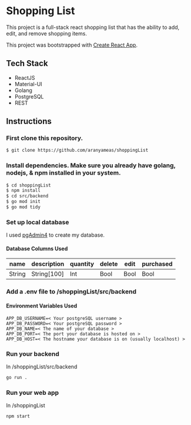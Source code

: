 # Shopping List

This project is a full-stack react shopping list that has the ability to add, edit, and remove shopping items.

This project was bootstrapped with [Create React App](https://github.com/facebook/create-react-app).

## Tech Stack

- ReactJS
- Material-UI
- Golang
- PostgreSQL
- REST

## Instructions

### First clone this repository.

```bash
$ git clone https://github.com/aranyameas/shoppingList
```

### Install dependencies. Make sure you already have golang, nodejs, & npm installed in your system.

```bash
$ cd shoppingList
$ npm install
$ cd src/backend
$ go mod init
$ go mod tidy
```

### Set up local database

I used [pgAdmin4](https://www.pgadmin.org/download/) to create my database.

#### Database Columns Used

| name   | description | quantity | delete | edit | purchased |
| ------ | ----------- | -------- | ------ | ---- | --------- |
| String | String[100] | Int      | Bool   | Bool | Bool      |

### Add a .env file to /shoppingList/src/backend

#### Environment Variables Used

    APP_DB_USERNAME=< Your postgreSQL username >
    APP_DB_PASSWORD=< Your postgreSQL password >
    APP_DB_NAME=< The name of your database >
    APP_DB_PORT=< The port your database is hosted on >
    APP_DB_HOST=< The hostname your database is on (usually localhost) >

### Run your backend

In /shoppingList/src/backend

```bash
go run .
```

### Run your web app

In /shoppingList

```bash
npm start
```
